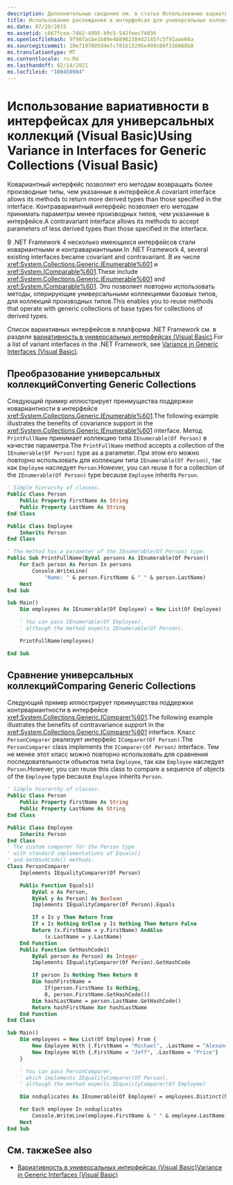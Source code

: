 ```yaml
---
description: Дополнительные сведения см. в статье Использование вариативности в интерфейсах для универсальных коллекций (Visual Basic)
title: Использование расхождения в интерфейсах для универсальных коллекций
ms.date: 07/20/2015
ms.assetid: c867fcea-7462-4995-b9c5-542feec74036
ms.openlocfilehash: 9f98facbe1b89e468902384d2145fc5f91aae66a
ms.sourcegitcommit: 10e719780594efc781b15295e499c66f316068b8
ms.translationtype: MT
ms.contentlocale: ru-RU
ms.lasthandoff: 02/14/2021
ms.locfileid: "100458984"
---
```

# <a name="using-variance-in-interfaces-for-generic-collections-visual-basic"></a><span data-ttu-id="3f11c-103">Использование вариативности в интерфейсах для универсальных коллекций (Visual Basic)</span><span class="sxs-lookup"><span data-stu-id="3f11c-103">Using Variance in Interfaces for Generic Collections (Visual Basic)</span></span>

<span data-ttu-id="3f11c-104">Ковариантный интерфейс позволяет его методам возвращать более производные типы, чем указанные в интерфейсе.</span><span class="sxs-lookup"><span data-stu-id="3f11c-104">A covariant interface allows its methods to return more derived types than those specified in the interface.</span></span> <span data-ttu-id="3f11c-105">Контравариантный интерфейс позволяет его методам принимать параметры менее производных типов, чем указанные в интерфейсе.</span><span class="sxs-lookup"><span data-stu-id="3f11c-105">A contravariant interface allows its methods to accept parameters of less derived types than those specified in the interface.</span></span>

<span data-ttu-id="3f11c-106">В .NET Framework 4 несколько имеющихся интерфейсов стали ковариантными и контравариантными.</span><span class="sxs-lookup"><span data-stu-id="3f11c-106">In .NET Framework 4, several existing interfaces became covariant and contravariant.</span></span> <span data-ttu-id="3f11c-107">В их числе <xref:System.Collections.Generic.IEnumerable%601> и <xref:System.IComparable%601>.</span><span class="sxs-lookup"><span data-stu-id="3f11c-107">These include <xref:System.Collections.Generic.IEnumerable%601> and <xref:System.IComparable%601>.</span></span> <span data-ttu-id="3f11c-108">Это позволяет повторно использовать методы, оперирующие универсальными коллекциями базовых типов, для коллекций производных типов.</span><span class="sxs-lookup"><span data-stu-id="3f11c-108">This enables you to reuse methods that operate with generic collections of base types for collections of derived types.</span></span>

<span data-ttu-id="3f11c-109">Список вариативных интерфейсов в платформа .NET Framework см. в разделе [вариативность в универсальных интерфейсах (Visual Basic)](variance-in-generic-interfaces.md).</span><span class="sxs-lookup"><span data-stu-id="3f11c-109">For a list of variant interfaces in the .NET Framework, see [Variance in Generic Interfaces (Visual Basic)](variance-in-generic-interfaces.md).</span></span>

## <a name="converting-generic-collections"></a><span data-ttu-id="3f11c-110">Преобразование универсальных коллекций</span><span class="sxs-lookup"><span data-stu-id="3f11c-110">Converting Generic Collections</span></span>

<span data-ttu-id="3f11c-111">Следующий пример иллюстрирует преимущества поддержки ковариантности в интерфейсе <xref:System.Collections.Generic.IEnumerable%601>.</span><span class="sxs-lookup"><span data-stu-id="3f11c-111">The following example illustrates the benefits of covariance support in the <xref:System.Collections.Generic.IEnumerable%601> interface.</span></span> <span data-ttu-id="3f11c-112">Метод `PrintFullName` принимает коллекцию типа `IEnumerable(Of Person)` в качестве параметра.</span><span class="sxs-lookup"><span data-stu-id="3f11c-112">The `PrintFullName` method accepts a collection of the `IEnumerable(Of Person)` type as a parameter.</span></span> <span data-ttu-id="3f11c-113">При этом его можно повторно использовать для коллекции типа `IEnumerable(Of Person)`, так как `Employee` наследует `Person`.</span><span class="sxs-lookup"><span data-stu-id="3f11c-113">However, you can reuse it for a collection of the `IEnumerable(Of Person)` type because `Employee` inherits `Person`.</span></span>

```vb
' Simple hierarchy of classes.
Public Class Person
    Public Property FirstName As String
    Public Property LastName As String
End Class

Public Class Employee
    Inherits Person
End Class

' The method has a parameter of the IEnumerable(Of Person) type.
Public Sub PrintFullName(ByVal persons As IEnumerable(Of Person))
    For Each person As Person In persons
        Console.WriteLine(
            "Name: " & person.FirstName & " " & person.LastName)
    Next
End Sub

Sub Main()
    Dim employees As IEnumerable(Of Employee) = New List(Of Employee)

    ' You can pass IEnumerable(Of Employee),
    ' although the method expects IEnumerable(Of Person).

    PrintFullName(employees)

End Sub
```

## <a name="comparing-generic-collections"></a><span data-ttu-id="3f11c-114">Сравнение универсальных коллекций</span><span class="sxs-lookup"><span data-stu-id="3f11c-114">Comparing Generic Collections</span></span>

<span data-ttu-id="3f11c-115">Следующий пример иллюстрирует преимущества поддержки контрвариантности в интерфейсе <xref:System.Collections.Generic.IComparer%601>.</span><span class="sxs-lookup"><span data-stu-id="3f11c-115">The following example illustrates the benefits of contravariance support in the <xref:System.Collections.Generic.IComparer%601> interface.</span></span> <span data-ttu-id="3f11c-116">Класс `PersonComparer` реализует интерфейс `IComparer(Of Person)`.</span><span class="sxs-lookup"><span data-stu-id="3f11c-116">The `PersonComparer` class implements the `IComparer(Of Person)` interface.</span></span> <span data-ttu-id="3f11c-117">Тем не менее этот класс можно повторно использовать для сравнения последовательности объектов типа `Employee`, так как `Employee` наследует `Person`.</span><span class="sxs-lookup"><span data-stu-id="3f11c-117">However, you can reuse this class to compare a sequence of objects of the `Employee` type because `Employee` inherits `Person`.</span></span>

```vb
' Simple hierarchy of classes.
Public Class Person
    Public Property FirstName As String
    Public Property LastName As String
End Class

Public Class Employee
    Inherits Person
End Class
' The custom comparer for the Person type
' with standard implementations of Equals()
' and GetHashCode() methods.
Class PersonComparer
    Implements IEqualityComparer(Of Person)

    Public Function Equals1(
        ByVal x As Person,
        ByVal y As Person) As Boolean _
        Implements IEqualityComparer(Of Person).Equals

        If x Is y Then Return True
        If x Is Nothing OrElse y Is Nothing Then Return False
        Return (x.FirstName = y.FirstName) AndAlso
            (x.LastName = y.LastName)
    End Function
    Public Function GetHashCode1(
        ByVal person As Person) As Integer _
        Implements IEqualityComparer(Of Person).GetHashCode

        If person Is Nothing Then Return 0
        Dim hashFirstName =
            If(person.FirstName Is Nothing,
            0, person.FirstName.GetHashCode())
        Dim hashLastName = person.LastName.GetHashCode()
        Return hashFirstName Xor hashLastName
    End Function
End Class

Sub Main()
    Dim employees = New List(Of Employee) From {
        New Employee With {.FirstName = "Michael", .LastName = "Alexander"},
        New Employee With {.FirstName = "Jeff", .LastName = "Price"}
    }

    ' You can pass PersonComparer,
    ' which implements IEqualityComparer(Of Person),
    ' although the method expects IEqualityComparer(Of Employee)

    Dim noduplicates As IEnumerable(Of Employee) = employees.Distinct(New PersonComparer())

    For Each employee In noduplicates
        Console.WriteLine(employee.FirstName & " " & employee.LastName)
    Next
End Sub
```

## <a name="see-also"></a><span data-ttu-id="3f11c-118">См. также</span><span class="sxs-lookup"><span data-stu-id="3f11c-118">See also</span></span>

- [<span data-ttu-id="3f11c-119">Вариативность в универсальных интерфейсах (Visual Basic)</span><span class="sxs-lookup"><span data-stu-id="3f11c-119">Variance in Generic Interfaces (Visual Basic)</span></span>](variance-in-generic-interfaces.md)
